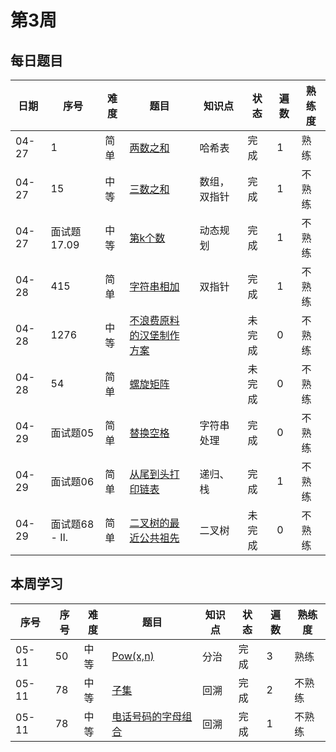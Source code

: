 # 第3周
## 每日题目
|日期|序号|难度|题目|知识点|状态|遍数|熟练度|
|---|---|---|---|---|---|---|---|
|04-27|1|简单|[两数之和](./towSum)|哈希表|完成|1|熟练
|04-27|15|中等|[三数之和](./3Sum)|数组，双指针|完成|1|不熟练
|04-27|面试题 17.09|中等|[第k个数](./getKthMagicNumber)|动态规划|完成|1|不熟练
|04-28|415|简单|[字符串相加](./addStrings)|双指针|完成|1|不熟练
|04-28|1276|中等|[不浪费原料的汉堡制作方案](./numOfBurgers)| |未完成|0|不熟练
|04-28|54|简单|[螺旋矩阵](./spiralOrder)| |未完成|0|不熟练
|04-29|面试题05|简单|[替换空格](./replaceSpace)|字符串处理|完成|0|不熟练
|04-29|面试题06|简单|[从尾到头打印链表](./reversePrint)|递归、栈|完成|1|不熟练
|04-29|面试题68 - II.|简单|[ 二叉树的最近公共祖先](./lowestCommonAncestor)|二叉树|未完成|0|不熟练
## 本周学习
|序号|序号|难度|题目|知识点|状态|遍数|熟练度
|---|---|---|---|---|---|---|---|
|05-11|50|中等|[Pow(x,n)](./myPow)|分治|完成|3|熟练
|05-11|78|中等|[子集](./subsets)|回溯|完成|2|不熟练
|05-11|78|中等|[电话号码的字母组合](./letterCombinations)|回溯|完成|1|不熟练